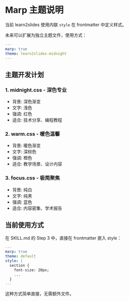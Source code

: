 # Marp 主题说明

当前 learn2slides 使用内联 `style` 在 frontmatter 中定义样式。

未来可以扩展为独立主题文件，使用方式：

```yaml
---
marp: true
theme: learn2slides-midnight
---
```

## 主题开发计划

### 1. midnight.css - 深色专业
- 背景: 深色渐变
- 文字: 浅色
- 强调: 红色
- 适合: 技术分享、编程教程

### 2. warm.css - 暖色温馨
- 背景: 暖色渐变
- 文字: 深棕色
- 强调: 橙色
- 适合: 教学场景、设计内容

### 3. focus.css - 极简聚焦
- 背景: 纯白
- 文字: 纯黑
- 强调: 蓝色
- 适合: 内容密集、学术报告

## 当前使用方式

在 SKILL.md 的 Step 3 中，直接在 frontmatter 嵌入 style：

```yaml
---
marp: true
theme: default
style: |
  section {
    font-size: 20px;
    ...
  }
---
```

这种方式简单直接，无需额外文件。

